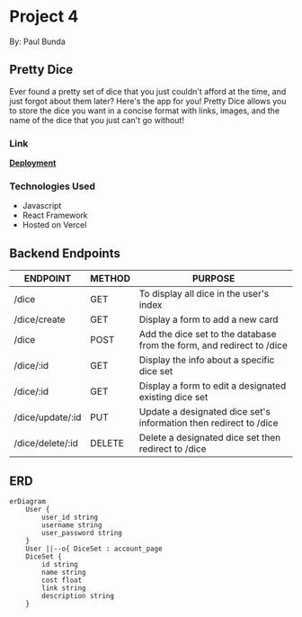# Project 4
By: Paul Bunda
## Pretty Dice
Ever found a pretty set of dice that you just couldn't afford at the time, and just forgot about them later? Here's the app for you! Pretty Dice allows you to store the dice you want in a concise format with links, images, and the name of the dice that you just can't go without!

### Link
[**Deployment**](https://pretty-dice.vercel.app/)

### Technologies Used 
- Javascript
- React Framework
- Hosted on Vercel

## Backend Endpoints
| ENDPOINT | METHOD | PURPOSE |
|----------|--------|---------|
| /dice | GET | To display all dice in the user's index |
| /dice/create | GET | Display a form to add a new card |
| /dice | POST | Add the dice set to the database from the form, and redirect to /dice |
| /dice/:id | GET | Display the info about a specific dice set |
| /dice/:id | GET | Display a form to edit a designated existing dice set |
| /dice/update/:id | PUT | Update a designated dice set's information then redirect to /dice |
| /dice/delete/:id | DELETE | Delete a designated dice set then redirect to /dice  |

## ERD
``` mermaid
erDiagram
    User {
        user_id string
        username string
        user_password string 
    }
    User ||--o{ DiceSet : account_page
    DiceSet {
        id string 
        name string
        cost float
        link string
        description string
    }

```
